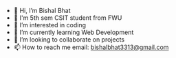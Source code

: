 - 👋 Hi, I’m Bishal Bhat
- 📖 I'm 5th sem CSIT student from FWU
- 👀 I’m interested in coding
- 🌱 I’m currently learning Web Development
- 💞️ I’m looking to collaborate on projects
- 📫 How to reach me email: bishalbhat3313@gmail.com
  

<!---
bishalbhat2002/bishalbhat2002 is a ✨ special ✨ repository because its `README.md` (this file) appears on your GitHub profile.
You can click the Preview link to take a look at your changes.
--->
